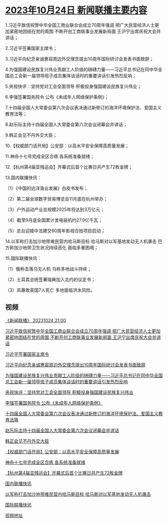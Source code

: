 # [2023年10月24日 新闻联播主要内容](https://tv.cctv.com/lm/xwlb/day/20231024.shtml)

1.习近平致信祝贺中华全国工商业联合会成立70周年强调 把广大民营经济人士更加紧密地团结在党的周围 不断开创工商联事业发展新局面 王沪宁出席庆祝大会并讲话；

2.习近平签署国家主席令；

3.习近平向纪念亲诚惠容周边外交理念提出10周年国际研讨会发表书面致辞；

4.为强国建设民族复兴伟业贡献工人阶级的磅礴力量——习近平总书记在同中华全国总工会新一届领导班子成员集体谈话时的重要讲话引发热烈反响；

5.央视快评：坚持党对工会全面领导 积极投身强国建设民族复兴伟业；

6.李强签署国务院令 公布《未成年人网络保护条例》；

7.十四届全国人大常委会第六次会议表决通过新修订的海洋环境保护法、爱国主义教育法等；

8.赵乐际主持十四届全国人大常委会第六次会议闭幕会并讲话；

9.韩正会见不丹外交大臣；

10.【权威部门话开局】公安部：以高水平安全保障高质量发展；

11.神舟十七号完成全区合练 各系统准备就绪；

12.【杭州第4届亚残运会】开幕式后首个比赛日共产生72枚金牌；

13.国内联播快讯：

（1）《中国的远洋渔业发展》白皮书发布；

（2）第二届全球数字贸易博览会11月底在杭州举办；

（3）户外运动产业总规模2025年将达到3万亿元；

（4）截至9月底全国累计发电装机约27.9亿千瓦；

（5）总台迎接中法建交60周年影视合拍项目启动；

14.以军称打击加沙地带难民营内哈马斯目标 哈马斯对以军基地发动无人机袭击 巴方称加沙地带卫生状况持续恶化 面临多重困境；

15.国际联播快讯：

（1）俄称击落乌无人机 乌称多地战斗持续；

（2）土耳其总统签署瑞典加入北约的议定书；

（3）风暴致英国7人死亡 多地面临洪水风险。

## 视频

[《新闻联播》 20231024 21:00](https://tv.cctv.com/2023/10/24/VIDEpGXGELir0Y4xOy9PUYbB231024.shtml)

[习近平致信祝贺中华全国工商业联合会成立70周年强调 把广大民营经济人士更加紧密地团结在党的周围 不断开创工商联事业发展新局面 王沪宁出席庆祝大会并讲话](https://tv.cctv.com/2023/10/24/VIDE3RvZzmV3EtiEEi97WMEf231024.shtml)

[习近平签署国家主席令](https://tv.cctv.com/2023/10/24/VIDECzBr5YgqL5vhfFeN2Tj5231024.shtml)

[习近平向纪念亲诚惠容周边外交理念提出10周年国际研讨会发表书面致辞](https://tv.cctv.com/2023/10/24/VIDEHekrX6zLPLXIYYJHyH1G231024.shtml)

[为强国建设民族复兴伟业贡献工人阶级的磅礴力量——习近平总书记在同中华全国总工会新一届领导班子成员集体谈话时的重要讲话引发热烈反响](https://tv.cctv.com/2023/10/24/VIDE1ciDtI7nl2toPKiH7711231024.shtml)

[央视快评：坚持党对工会全面领导 积极投身强国建设民族复兴伟业](https://tv.cctv.com/2023/10/24/VIDE4U6ze9jPGYaQM0OSqCA6231024.shtml)

[李强签署国务院令 公布《未成年人网络保护条例》](https://tv.cctv.com/2023/10/24/VIDEkuIW5FIkMkOdyx8kdYB0231024.shtml)

[十四届全国人大常委会第六次会议表决通过新修订的海洋环境保护法、爱国主义教育法等](https://tv.cctv.com/2023/10/24/VIDETCeK4sogSxhF8ADpPxMu231024.shtml)

[赵乐际主持十四届全国人大常委会第六次会议闭幕会并讲话](https://tv.cctv.com/2023/10/24/VIDEIhcdIhuRHeF6zTSKMUAG231024.shtml)

[韩正会见不丹外交大臣](https://tv.cctv.com/2023/10/24/VIDEJwcaA6AKV620iBcPOyWB231024.shtml)

[【权威部门话开局】公安部：以高水平安全保障高质量发展](https://tv.cctv.com/2023/10/24/VIDEcdV5RurGuZ9uWb77JFZn231024.shtml)

[神舟十七号完成全区合练 各系统准备就绪](https://tv.cctv.com/2023/10/24/VIDE2G5ZlETcEr7kzw9CACFM231024.shtml)

[【杭州第4届亚残运会】开幕式后首个比赛日共产生72枚金牌](https://tv.cctv.com/2023/10/24/VIDEeGNkR0gRw8DqvGkjGHDW231024.shtml)

[国内联播快讯](https://tv.cctv.com/2023/10/24/VIDElD5CCwFUVeMOX394k9G7231024.shtml)

[以军称打击加沙地带难民营内哈马斯目标 哈马斯对以军基地发动无人机袭击](https://tv.cctv.com/2023/10/24/VIDE2FmsTzSB0Gnii7dQTawi231024.shtml)

[国际联播快讯](https://tv.cctv.com/2023/10/24/VIDEwRCuEkowcc0FBPA2Eqj9231024.shtml)

[视频地址](https://tv.cctv.com/lm/xwlb/day/20231024.shtml) 

